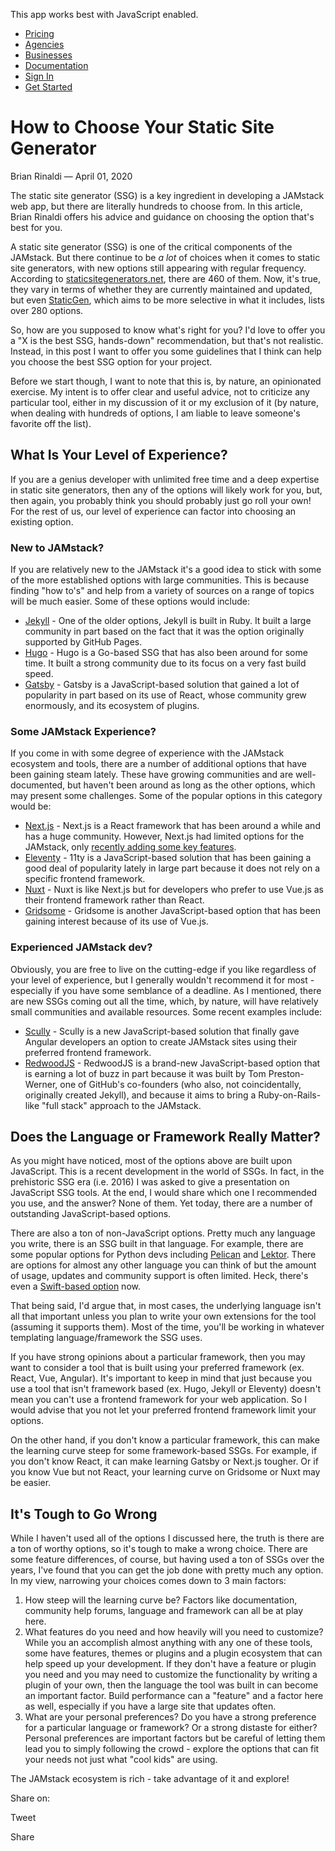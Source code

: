 This app works best with JavaScript enabled.

- [Pricing](/pricing)
- [Agencies](/agencies)
- [Businesses](/businesses)
- [Documentation](https://www.stackbit.com/docs/)
- [Sign In](https://app.stackbit.com/)
- <a href="https://app.stackbit.com/create" class="button-component button-component-theme-accent button-component-hollow"><span>Get Started</span></a>

# How to Choose Your Static Site Generator

Brian Rinaldi — April 01, 2020

The static site generator (SSG) is a key ingredient in developing a JAMstack web app, but there are literally hundreds to choose from. In this article, Brian Rinaldi offers his advice and guidance on choosing the option that's best for you.

A static site generator (SSG) is one of the critical components of the JAMstack. But there continue to be _a lot_ of choices when it comes to static site generators, with new options still appearing with regular frequency. According to [staticsitegenerators.net](https://staticsitegenerators.net/), there are 460 of them. Now, it's true, they vary in terms of whether they are currently maintained and updated, but even [StaticGen](https://www.staticgen.com/), which aims to be more selective in what it includes, lists over 280 options.

So, how are you supposed to know what's right for you? I'd love to offer you a "X is the best SSG, hands-down" recommendation, but that's not realistic. Instead, in this post I want to offer you some guidelines that I think can help you choose the best SSG option for your project.

Before we start though, I want to note that this is, by nature, an opinionated exercise. My intent is to offer clear and useful advice, not to criticize any particular tool, either in my discussion of it or my exclusion of it (by nature, when dealing with hundreds of options, I am liable to leave someone's favorite off the list).

## What Is Your Level of Experience?

If you are a genius developer with unlimited free time and a deep expertise in static site generators, then any of the options will likely work for you, but, then again, you probably think you should probably just go roll your own! For the rest of us, our level of experience can factor into choosing an existing option.

### New to JAMstack?

If you are relatively new to the JAMstack it's a good idea to stick with some of the more established options with large communities. This is because finding "how to's" and help from a variety of sources on a range of topics will be much easier. Some of these options would include:

- [Jekyll](https://jekyllrb.com/) - One of the older options, Jekyll is built in Ruby. It built a large community in part based on the fact that it was the option originally supported by GitHub Pages.
- [Hugo](https://gohugo.io/) - Hugo is a Go-based SSG that has also been around for some time. It built a strong community due to its focus on a very fast build speed.
- [Gatsby](https://www.gatsbyjs.org/) - Gatsby is a JavaScript-based solution that gained a lot of popularity in part based on its use of React, whose community grew enormously, and its ecosystem of plugins.

### Some JAMstack Experience?

If you come in with some degree of experience with the JAMstack ecosystem and tools, there are a number of additional options that have been gaining steam lately. These have growing communities and are well-documented, but haven't been around as long as the other options, which may present some challenges. Some of the popular options in this category would be:

- [Next.js](https://nextjs.org/) - Next.js is a React framework that has been around a while and has a huge community. However, Next.js had limited options for the JAMstack, only [recently adding some key features](https://nextjs.org/blog/next-9-3#next-gen-static-site-generation-ssg-support).
- [Eleventy](https://www.11ty.dev/) - 11ty is a JavaScript-based solution that has been gaining a good deal of popularity lately in large part because it does not rely on a specific frontend framework.
- [Nuxt](https://nuxtjs.org/) - Nuxt is like Next.js but for developers who prefer to use Vue.js as their frontend framework rather than React.
- [Gridsome](https://gridsome.org/) - Gridsome is another JavaScript-based option that has been gaining interest because of its use of Vue.js.

### Experienced JAMstack dev?

Obviously, you are free to live on the cutting-edge if you like regardless of your level of experience, but I generally wouldn't recommend it for most - especially if you have some semblance of a deadline. As I mentioned, there are new SSGs coming out all the time, which, by nature, will have relatively small communities and available resources. Some recent examples include:

- [Scully](https://github.com/scullyio/scully) - Scully is a new JavaScript-based solution that finally gave Angular developers an option to create JAMstack sites using their preferred frontend framework.
- [RedwoodJS](https://redwoodjs.com/) - RedwoodJS is a brand-new JavaScript-based option that is earning a lot of buzz in part because it was built by Tom Preston-Werner, one of GitHub's co-founders (who also, not coincidentally, originally created Jekyll), and because it aims to bring a Ruby-on-Rails-like "full stack" approach to the JAMstack.

## Does the Language or Framework Really Matter?

As you might have noticed, most of the options above are built upon JavaScript. This is a recent development in the world of SSGs. In fact, in the prehistoric SSG era (i.e. 2016) I was asked to give a presentation on JavaScript SSG tools. At the end, I would share which one I recommended you use, and the answer? None of them. Yet today, there are a number of outstanding JavaScript-based options.

There are also a ton of non-JavaScript options. Pretty much any language you write, there is an SSG built in that language. For example, there are some popular options for Python devs including [Pelican](https://github.com/getpelican/pelican) and [Lektor](https://github.com/lektor/lektor). There are options for almost any other language you can think of but the amount of usage, updates and community support is often limited. Heck, there's even a [Swift-based option](https://github.com/JohnSundell/Publish) now.

That being said, I'd argue that, in most cases, the underlying language isn't all that important unless you plan to write your own extensions for the tool (assuming it supports them). Most of the time, you'll be working in whatever templating language/framework the SSG uses.

If you have strong opinions about a particular framework, then you may want to consider a tool that is built using your preferred framework (ex. React, Vue, Angular). It's important to keep in mind that just because you use a tool that isn't framework based (ex. Hugo, Jekyll or Eleventy) doesn't mean you can't use a frontend framework for your web application. So I would advise that you not let your preferred frontend framework limit your options.

On the other hand, if you don't know a particular framework, this can make the learning curve steep for some framework-based SSGs. For example, if you don't know React, it can make learning Gatsby or Next.js tougher. Or if you know Vue but not React, your learning curve on Gridsome or Nuxt may be easier.

## It's Tough to Go Wrong

While I haven't used all of the options I discussed here, the truth is there are a ton of worthy options, so it's tough to make a wrong choice. There are some feature differences, of course, but having used a ton of SSGs over the years, I've found that you can get the job done with pretty much any option. In my view, narrowing your choices comes down to 3 main factors:

1.  How steep will the learning curve be? Factors like documentation, community help forums, language and framework can all be at play here.
2.  What features do you need and how heavily will you need to customize? While you an accomplish almost anything with any one of these tools, some have features, themes or plugins and a plugin ecosystem that can help speed up your development. If they don't have a feature or plugin you need and you may need to customize the functionality by writing a plugin of your own, then the language the tool was built in can become an important factor. Build performance can a "feature" and a factor here as well, especially if you have a large site that updates often.
3.  What are your personal preferences? Do you have a strong preference for a particular language or framework? Or a strong distaste for either? Personal preferences are important factors but be careful of letting them lead you to simply following the crowd - explore the options that can fit your needs not just what "cool kids" are using.

The JAMstack ecosystem is rich - take advantage of it and explore!

<span class="post-share-title">Share on:</span>

Tweet

Share

<!-- -->

<!-- -->
